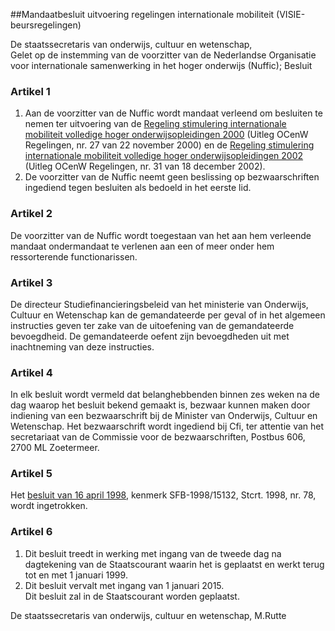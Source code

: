 <meta http-equiv='Content-Type' content='text/html; charset=utf-8' />

##Mandaatbesluit uitvoering regelingen internationale mobiliteit (VISIE-beursregelingen)

De staatssecretaris van onderwijs, cultuur en wetenschap,  
Gelet op de instemming van de voorzitter van de Nederlandse Organisatie voor internationale samenwerking in het hoger onderwijs (Nuffic);
Besluit    

### Artikel  1  

1.  Aan de voorzitter van de Nuffic wordt mandaat verleend om besluiten te nemen ter uitvoering van de [Regeling stimulering internationale mobiliteit volledige hoger onderwijsopleidingen 2000](../../../../../../../../ministeriele-regeling/regeling/stimulering/internationale/mobiliteit/volledige/hoger/etc/BWBR0011760/README.md) (Uitleg OCenW Regelingen, nr. 27 van 22 november 2000) en de [Regeling stimulering internationale mobiliteit volledige hoger onderwijsopleidingen 2002](../../../../../../../../ministeriele-regeling/regeling/stimulering/internationale/mobiliteit/volledige/hoger/etc/BWBR0014391/README.md) (Uitleg OCenW Regelingen, nr. 31 van 18 december 2002).   
2.  De voorzitter van de Nuffic neemt geen beslissing op bezwaarschriften ingediend tegen besluiten als bedoeld in het eerste lid.   

### Artikel  2  

De voorzitter van de Nuffic wordt toegestaan van het aan hem verleende mandaat ondermandaat te verlenen aan een of meer onder hem ressorterende functionarissen.  

### Artikel  3  

De directeur Studiefinancieringsbeleid van het ministerie van Onderwijs, Cultuur en Wetenschap kan de gemandateerde per geval of in het algemeen instructies geven ter zake van de uitoefening van de gemandateerde bevoegdheid. De gemandateerde oefent zijn bevoegdheden uit met inachtneming van deze instructies.  

### Artikel  4  

In elk besluit wordt vermeld dat belanghebbenden binnen zes weken na de dag waarop het besluit bekend gemaakt is, bezwaar kunnen maken door indiening van een bezwaarschrift bij de Minister van Onderwijs, Cultuur en Wetenschap. Het bezwaarschrift wordt ingediend bij Cfi, ter attentie van het secretariaat van de Commissie voor de bezwaarschriften, Postbus 606, 2700 ML Zoetermeer.  

### Artikel  5  

Het [besluit van 16 april 1998](../../../../../../../../ministeriele-regeling/mandaatsbesluit/voor/uitvoering/zogenaamde/visie-regeling/door/nuffic/BWBR0009551/README.md), kenmerk SFB-1998/15132, Stcrt. 1998, nr. 78, wordt ingetrokken.  

### Artikel  6  

1.  Dit besluit treedt in werking met ingang van de tweede dag na dagtekening van de Staatscourant waarin het is geplaatst en werkt terug tot en met 1 januari 1999.   
2.  Dit besluit vervalt met ingang van 1 januari 2015.   
Dit besluit zal in de Staatscourant worden geplaatst.   

De 
staatssecretaris van onderwijs, cultuur en wetenschap, 
M.Rutte    
